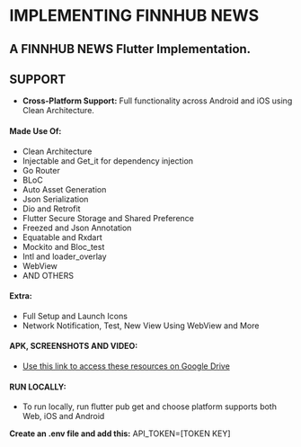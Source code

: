 # IMPLEMENTING FINNHUB NEWS

## A FINNHUB NEWS Flutter Implementation.


## SUPPORT
- **Cross-Platform Support:** Full functionality across Android and iOS using Clean Architecture.



#### Made Use Of:
- Clean Architecture
- Injectable and Get_it for dependency injection
- Go Router
- BLoC
- Auto Asset Generation
- Json Serialization
- Dio and Retrofit
- Flutter Secure Storage and Shared Preference
- Freezed and Json Annotation
- Equatable and Rxdart
- Mockito and Bloc_test
- Intl and loader_overlay
- WebView
- AND OTHERS


#### Extra:
- Full Setup and Launch Icons
- Network Notification, Test, New View Using WebView and More


#### APK, SCREENSHOTS AND VIDEO:
- [Use this link to access these resources on Google Drive](https://drive.google.com/drive/folders/1RjTr_xOrA273RGNw-eq_aEHDN6nqF7y9?usp=sharing)


#### RUN LOCALLY:
- To run locally, run flutter pub get and choose platform supports both Web, iOS and Android

**Create an .env file and add this:**
API_TOKEN=[TOKEN KEY]


